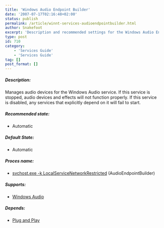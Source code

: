 ```yaml
---
title: 'Windows Audio Endpoint Builder'
date: '2007-07-17T02:16:48+02:00'
status: publish
permalink: /article/winnt-services-audioendpointbuilder.html
author: Snakefoot
excerpt: 'Description and recommended settings for the Windows Audio Endpoint Builder service.'
type: post
id: 710
category:
    - 'Services Guide'
    - 'Services Guide'
tag: []
post_format: []
---
```

##### Description:

 Manages audio devices for the Windows Audio service. If this service is stopped, audio devices and effects will not function properly. If this service is disabled, any services that explicitly depend on it will fail to start.
 
##### Recommended state:

- Automatic

##### Default State:

- Automatic

##### Proces name:

- [svchost.exe -k LocalServiceNetworkRestricted](/article/winnt-services-wrapper.html) (AudioEndpointBuilder)

##### Supports:

- [Windows Audio](/article/winnt-services-audiosrv.html)

##### Depends:

- [Plug and Play](/article/winnt-services-plugplay.html)